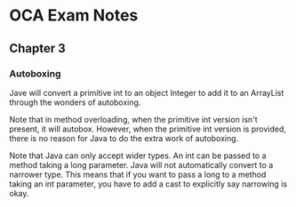 # OCA Exam Notes

## Chapter 3

### Autoboxing

Jave will convert a primitive int to an object Integer to add it to an ArrayList through the wonders of autoboxing.

Note that in method overloading, when the primitive int version isn't present, it will autobox. However, when the primitive int version is provided, there is no reason for Java to do the extra work of autoboxing.

Note that Java can only accept wider types. An int can be passed to a method taking a long parameter. Java will not automatically convert to a narrower type. This means that if you want to pass a long to a method taking an int parameter, you have to add a cast to explicitly say narrowing is okay.
